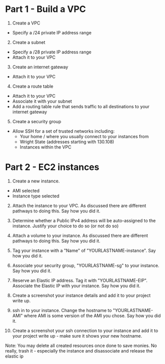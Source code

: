 # Part 1 - Build a VPC

1. Create a VPC
  - Specify a /24 private IP address range

2. Create a subnet
  - Specify a /28 private IP address range
  - Attach it to your VPC
3. Create an internet gateway
  - Attach it to your VPC
4. Create a route table
  - Attach it to your VPC
  - Associate it with your subnet
  - Add a routing table rule that sends traffic to all destinations to your internet gateway

5. Create a security group
  - Allow SSH for a set of trusted networks including:
    - Your home / where you usually connect to your instances from
    - Wright State (addresses starting with 130.108)
    - Instances within the VPC

# Part 2 - EC2 instances
1. Create a new instance. 
  - AMI selected
  - Instance type selected

2. Attach the instance to your VPC. As discussed there are different pathways to doing this. Say how you did it.

3. Determine whether a Public IPv4 address will be auto-assigned to the instance. Justify your choice to do so (or not do so)

4. Attach a volume to your instance. As discussed there are different pathways to doing this. Say how you did it.

5. Tag your instance with a "Name" of "YOURLASTNAME-instance". Say how you did it.

6. Associate your security group, "YOURLASTNAME-sg" to your instance. Say how you did it.

7. Reserve an Elastic IP address. Tag it with "YOURLASTNAME-EIP". Associate the Elastic IP with your instance. Say how you did it.

8. Create a screenshot your instance details and add it to your project write up.

9. ssh in to your instance. Change the hostname to "YOURLASTNAME-AMI" where AMI is some version of the AMI you chose. Say how you did it.

10. Create a screenshot your ssh connection to your instance and add it to your project write up - make sure it shows your new hostname.

Note: You may delete all created resources once done to save monies. No really, trash it - especially the instance and disassociate and release the elastic ip


